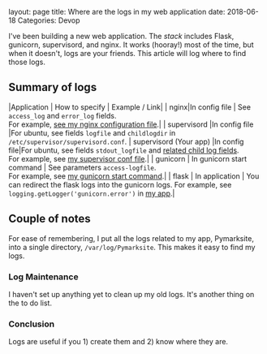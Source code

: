 layout: page
title: Where are the logs in my web application
date: 2018-06-18
Categories: Devop

I've been building a new web application. The *stack* includes Flask, gunicorn, supervisord, and nginx. It works (hooray!) most of the time, but when it doesn't, logs are your friends. This article will log where to find those logs.

## Summary of logs


|Application | How to specify | Example / Link|
| nginx|In config file | See `access_log` and `error_log` fields.<br>For example, [see my nginx configuration file](https://github.com/programmerdays/Pymarksite/blob/master/conf/Pymarksite.nginx.conf#L21).|
| supervisord |In config file |For ubuntu, see fields `logfile` and `childlogdir` in `/etc/supervisor/supervisord.conf`.
| supervisord (Your app) |In config file|For ubuntu, see fields `stdout_logfile` and [related child log fields](http://supervisord.org/logging.html#child-process-logs).<br> For example, see [my supervisor conf file](https://github.com/programmerdays/Pymarksite/blob/master/conf/Pymarksite.supervisor.conf#L9).|
| gunicorn | In gunicorn start command | See parameters `access-logfile`.<br>For example, see [my gunicorn start command](https://github.com/programmerdays/Pymarksite/blob/master/conf/Pymarksite.supervisor.conf#L2).|
| flask | In application | You can redirect the flask logs into the gunicorn logs. For example, see  `logging.getLogger('gunicorn.error')` in [my app](https://github.com/programmerdays/Pymarksite/blob/master/app/__init__.py#L14).|

## Couple of notes
For ease of remembering, I put all the logs related to my app, Pymarksite, into a single directory, `/var/log/Pymarksite`. This makes it easy to find my logs.

### Log Maintenance
I haven't set up anything yet to clean up my old logs. It's another thing on the to do list. 

### Conclusion
Logs are useful if you 1) create them and 2) know where they are.
